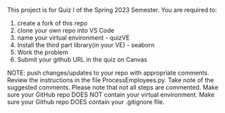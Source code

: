 This project is for Quiz I of the Spring 2023 Semester.  You are required to:
1) create a fork of this repo 
2) clone your own repo into VS Code
3) name your virtual environment - quizVE
4) Install the third part library(in your VE) - seaborn
5) Work the problem
6) Submit your github URL in the quiz on Canvas

NOTE: push changes/updates to your repo with appropriate comments.  Review the instructions in the file ProcessEmployees.py. Take note of the suggested comments. Please note that not all steps are commented. Make sure your GitHub repo DOES NOT contain your virtual environment.  Make sure your Github repo DOES contain your .gitignore file.
